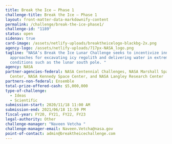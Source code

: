 ```yaml
---
title: Break the Ice – Phase 1
challenge-title: Break the Ice – Phase 1
layout: front-matter-data-markdownify-content
permalink: /challenge/break-the-ice-phase1/
challenge-id: "1189"
status: open
sidenav: true
card-image: /assets/netlify-uploads/breaktheicelogo-blackbg-2x.png
agency-logo: /assets/netlify-uploads/717px-NASA_logo.png
tagline: "NASA’s Break the Ice Lunar Challenge seeks to incentivize innovative
  approaches for excavating icy regolith and delivering water in extreme lunar
  conditions such as the lunar south pole. "
agency: NASA
partner-agencies-federal: NASA Centennial Challenges, NASA Marshall Space Flight
  Center, NASA Kennedy Space Center, and NASA Langley Research Center
partners-non-federal: Ensemble
total-prize-offered-cash: $5,000,000
type-of-challenge:
  - Ideas
  - Scientific
submission-start: 2020/11/18 11:00 AM
submission-end: 2021/06/18 11:59 PM
fiscal-year: FY20, FY21, FY22, FY23
legal-authority: Other
challenge-manager: "Naveen Vetcha "
challenge-manager-email: Naveen.Vetcha@nasa.gov
point-of-contact: admin@breaktheicechallenge.com
---
```


